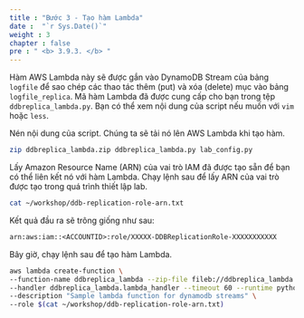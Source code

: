```yaml
---
title : "Bước 3 - Tạo hàm Lambda"
date :  "`r Sys.Date()`" 
weight : 3
chapter : false
pre : " <b> 3.9.3. </b> "
---
```


Hàm AWS Lambda này sẽ được gắn vào DynamoDB Stream của bảng `logfile` để sao chép các thao tác thêm (put) và xóa (delete) mục vào bảng `logfile_replica`. Mã hàm Lambda đã được cung cấp cho bạn trong tệp `ddbreplica_lambda.py`. Bạn có thể xem nội dung của script nếu muốn với `vim` hoặc `less`.

Nén nội dung của script. Chúng ta sẽ tải nó lên AWS Lambda khi tạo hàm.

```bash
zip ddbreplica_lambda.zip ddbreplica_lambda.py lab_config.py
```

Lấy Amazon Resource Name (ARN) của vai trò IAM đã được tạo sẵn để bạn có thể liên kết nó với hàm Lambda. Chạy lệnh sau để lấy ARN của vai trò được tạo trong quá trình thiết lập lab.

```bash
cat ~/workshop/ddb-replication-role-arn.txt
```

Kết quả đầu ra sẽ trông giống như sau:

```txt
arn:aws:iam::<ACCOUNTID>:role/XXXXX-DDBReplicationRole-XXXXXXXXXXX
```

Bây giờ, chạy lệnh sau để tạo hàm Lambda.

```bash
aws lambda create-function \
--function-name ddbreplica_lambda --zip-file fileb://ddbreplica_lambda.zip \
--handler ddbreplica_lambda.lambda_handler --timeout 60 --runtime python3.7 \
--description "Sample lambda function for dynamodb streams" \
--role $(cat ~/workshop/ddb-replication-role-arn.txt)
```